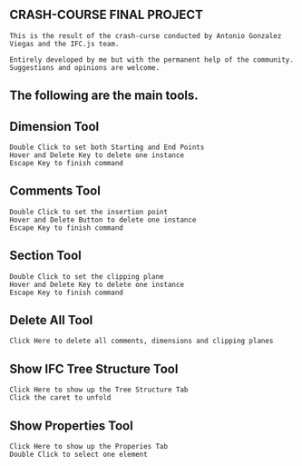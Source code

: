 ## CRASH-COURSE FINAL PROJECT
```
This is the result of the crash-curse conducted by Antonio Gonzalez Viegas and the IFC.js team.

Entirely developed by me but with the permanent help of the community. Suggestions and opinions are welcome.
```
## The following are the main tools.

## Dimension Tool
```
Double Click to set both Starting and End Points
Hover and Delete Key to delete one instance
Escape Key to finish command
```
## Comments Tool
```
Double Click to set the insertion point
Hover and Delete Button to delete one instance
Escape Key to finish command
```
## Section Tool
```
Double Click to set the clipping plane
Hover and Delete Key to delete one instance
Escape Key to finish command
```
## Delete All Tool
```
Click Here to delete all comments, dimensions and clipping planes
```
## Show IFC Tree Structure Tool
```
Click Here to show up the Tree Structure Tab
Click the caret to unfold
```
## Show Properties Tool
```
Click Here to show up the Properies Tab
Double Click to select one element
```